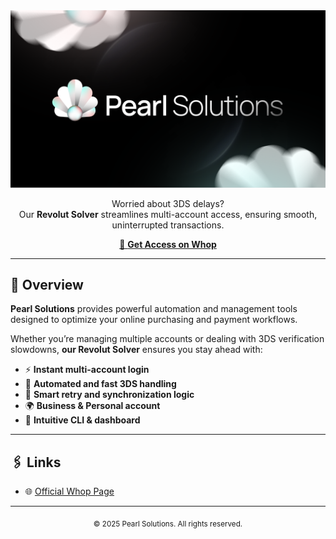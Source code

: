 <div align="center">
  <img src="https://github.com/Pearl-Solutions/.github/blob/main/Pearl_Solutions__Tavola_disegno_1-02.png?raw=true" alt="Pearl Solutions Banner" />
</div>

<p align="center">
  Worried about 3DS delays? <br>
  Our <b>Revolut Solver</b> streamlines multi-account access, ensuring smooth, uninterrupted transactions.
</p>

<div align="center">
  <a href="https://whop.com/pearl-solutions" target="_blank">
    🛒 <b>Get Access on Whop</b>
  </a>
</div>

---

## 🚀 Overview

**Pearl Solutions** provides powerful automation and management tools designed to optimize your online purchasing and payment workflows.

Whether you’re managing multiple accounts or dealing with 3DS verification slowdowns, **our Revolut Solver** ensures you stay ahead with:

- ⚡ **Instant multi-account login**
- 🔄 **Automated and fast 3DS handling**
- 🧠 **Smart retry and synchronization logic**
- 🌍 **Business & Personal account**
- 🧰 **Intuitive CLI & dashboard**

---

## 🖇️ Links

- 🌐 [Official Whop Page](https://whop.com/pearl-solutions)  

---

<div align="center">
  <sub>© 2025 Pearl Solutions. All rights reserved.</sub>
</div>
